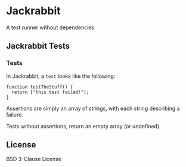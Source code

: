 # Jackrabbit

A test runner without dependencies

## Jackrabbit Tests

### Tests

In Jackrabbit, a `test` looks like the following:

```TS
function testTheStuff() {
  return ["this test failed!"];
}
```

Assertions are simply an array of strings, with each string describing a failure.

Tests without assertions, return an empty array (or undefined).

## License

BSD 3-Clause License
